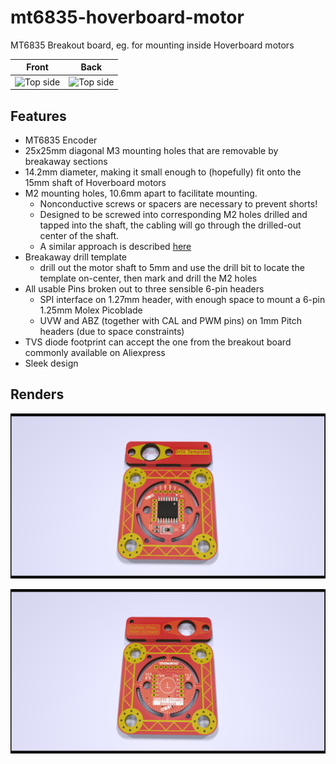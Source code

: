 # mt6835-hoverboard-motor
MT6835 Breakout board, eg. for mounting inside Hoverboard motors

| Front | Back |
| ----- | ---- | 
| ![Top side](./img/front-photo.JPG) | ![Top side](./img/back-photo.JPG) |

## Features
- MT6835 Encoder
- 25x25mm diagonal M3 mounting holes that are removable by breakaway sections
- 14.2mm diameter, making it small enough to (hopefully) fit onto the 15mm shaft of Hoverboard motors
- M2 mounting holes, 10.6mm apart to facilitate mounting.
  - Nonconductive screws or spacers are necessary to prevent shorts!
  - Designed to be screwed into corresponding M2 holes drilled and tapped into the shaft, the cabling will go through the drilled-out center of the shaft.
  - A similar approach is described [here](https://community.simplefoc.com/t/a-project-in-mind-force-feedback-wheel/952/27)
- Breakaway drill template
  - drill out the motor shaft to 5mm and use the drill bit to locate the template on-center, then mark and drill the M2 holes
- All usable Pins broken out to three sensible 6-pin headers
  - SPI interface on 1.27mm header, with enough space to mount a 6-pin 1.25mm Molex Picoblade
  - UVW and ABZ (together with CAL and PWM pins) on 1mm Pitch headers (due to space constraints)
- TVS diode footprint can accept the one from the breakout board commonly available on Aliexpress
- Sleek design
## Renders
![Top side](./img/mt6835-hoverboard-top.png)

![Bottom side](./img/mt6835-hoverboard-bottom.png)
